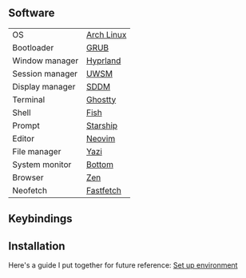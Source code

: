 ## Software

<table>
    <tbody>
        <tr>
            <td>OS</td>
            <td><a href="https://archlinux.org/">Arch Linux</a></td>
        </tr>
        <tr>
            <td>Bootloader</td>
            <td><a href="https://www.gnu.org/software/grub/">GRUB</a></td>
        </tr>
        <tr>
            <td>Window manager</td>
            <td><a href="https://hyprland.org/">Hyprland</a></td>
        </tr>
        <tr>
            <td>Session manager</td>
            <td><a href="https://github.com/Vladimir-csp/uwsm">UWSM</a></td>
        </tr>
        <tr>
            <td>Display manager</td>
            <td><a href="https://github.com/sddm/sddm">SDDM</a></td>
        </tr>
        <tr>
            <td>Terminal</td>
            <td><a href="https://ghostty.org/">Ghostty</a></td>
        </tr>
        <tr>
            <td>Shell</td>
            <td><a href="https://github.com/fish-shell/fish-shell">Fish</a></td>
        </tr>
        <tr>
            <td>Prompt</td>
            <td><a href="https://github.com/starship/starship">Starship</a></td>
        </tr>
        <tr>
            <td>Editor</td>
            <td><a href="https://github.com/neovim/neovim">Neovim</a></td>
        </tr>
        <tr>
            <td>File manager</td>
            <td><a href="https://github.com/sxyazi/yazi">Yazi</a></td>
        </tr>
        <tr>
            <td>System monitor</td>
            <td><a href="https://github.com/ClementTsang/bottom">Bottom</a></td>
        </tr>
        <tr>
            <td>Browser</td>
            <td><a href="https://zen-browser.app/">Zen</a></td>
        </tr>
        <tr>
            <td>Neofetch</td>
            <td><a href="https://github.com/fastfetch-cli/fastfetch">Fastfetch</a></td>
        </tr>
    </tbody>
</table>

## Keybindings

## Installation
Here's a guide I put together for future reference: [Set up environment](https://github.com/uiriansan/hyprdots/wiki/Environment)
